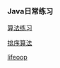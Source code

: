 ### Java日常练习

[算法练习](./src/main/java/algorithm)

[排序算法](./src/main/java/sort)

[lifeoop](./src/main/java/lifeoop)